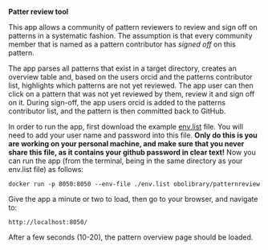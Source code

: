 **Patter review tool**

This app allows a community of pattern reviewers to review and sign off on patterns in a systematic fashion. The assumption is that every community member that is named as a pattern contributor has *signed off* on this pattern. 

The app parses all patterns that exist in a target directory, creates an overview table and, based on the users orcid and the patterns contributor list, highlights which patterns are not yet reviewed. The app user can then click on a pattern that was not yet reviewed by them, review it and sign off on it. During sign-off, the app users orcid is added to the patterns contributor list, and the pattern is then committed back to GitHub.

In order to run the app, first download the example [env.list](url) file. You will need to add your user name and password into this file. **Only do this is you are working on your personal machine, and make sure that you never share this file, as it contains your github password in clear text!** Now you can run the app (from the terminal, being in the same directory as your env.list file) as follows:

```
docker run -p 8050:8050 --env-file ./env.list obolibrary/patternreview
``` 

Give the app a minute or two to load, then go to your browser, and navigate to:

```
http://localhost:8050/
```

After a few seconds (10-20), the pattern overview page should be loaded.